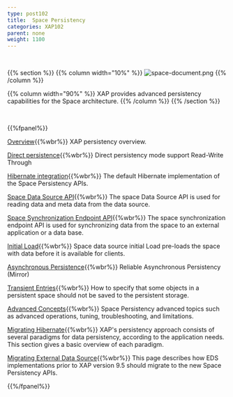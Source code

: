 ```yaml
---
type: post102
title:  Space Persistency
categories: XAP102
parent: none
weight: 1100
---
```


<br>


{{% section %}}
{{% column  width="10%" %}}
![space-document.png](/attachment_files/subject/persistence.png)
{{% /column %}}

{{% column width="90%" %}}
XAP provides advanced persistency capabilities for the Space architecture.
{{% /column %}}
{{% /section %}}

<br>

{{%fpanel%}}

[Overview](./space-persistency.html){{%wbr%}}
XAP persistency overview.

[Direct persistence](./direct-persistency.html){{%wbr%}}
Direct persistency mode support Read-Write Through

[Hibernate integration](./hibernate-space-persistency.html){{%wbr%}}
The default Hibernate implementation of the Space Persistency APIs.

[Space Data Source API](./space-data-source-api.html){{%wbr%}}
The space Data Source API is used for reading data and meta data from the data source.

[Space Synchronization Endpoint API](./space-synchronization-endpoint-api.html){{%wbr%}}
The space synchronization endpoint API is used for synchronizing data from the space to an external application or a data base.

[Initial Load](./space-persistency-initial-load.html){{%wbr%}}
Space data source initial Load pre-loads the space with data before it is available for clients.

[Asynchronous Persistence](./asynchronous-persistency-with-the-mirror.html){{%wbr%}}
Reliable Asynchronous Persistency (Mirror)

[Transient Entries](./transient-entries.html){{%wbr%}}
How to specify that some objects in a persistent space should not be saved to the persistent storage.

[Advanced Concepts](./space-persistency-advanced-topics.html){{%wbr%}}
Space Persistency advanced topics such as advanced operations, tuning, troubleshooting, and limitations.

[Migrating Hibernate](./persistency-migrating-hibernate.html){{%wbr%}}
XAP's persistency approach consists of several paradigms for data persistency, according to the application needs. This section gives a basic overview of each paradigm.

[Migrating External Data Source](./migrating-from-external-data-source-api.html){{%wbr%}}
This page describes how EDS implementations prior to XAP version 9.5 should migrate to the new Space Persistency APIs.

{{%/fpanel%}}



